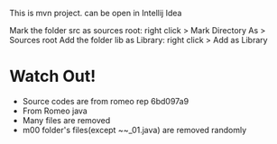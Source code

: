 This is mvn project. can be open in Intellij Idea

Mark the folder src as sources root: right click > Mark Directory As > Sources root
Add the folder lib as Library: right click > Add as Library 

# Watch Out!
* Source codes are from romeo rep 6bd097a9
* From Romeo java
* Many files are removed
* m00 folder's files(except ~~_01.java) are removed randomly